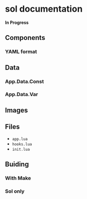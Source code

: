 
# sol documentation

**In Progress**

## Components

### YAML format

## Data

### App.Data.Const

### App.Data.Var

## Images

## Files

 - `app.lua`
 - `hooks.lua`
 - `init.lua`

## Buiding

### With Make

### Sol only
